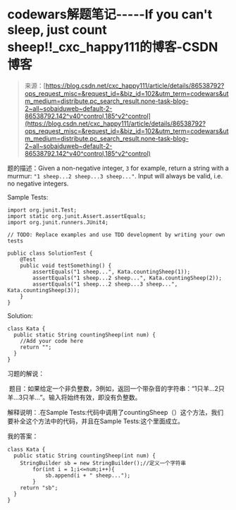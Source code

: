 <!--yml
category: codewars
date: 2022-08-13 11:31:14
-->

# codewars解题笔记-----If you can't sleep, just count sheep!!_cxc_happy111的博客-CSDN博客

> 来源：[https://blog.csdn.net/cxc_happy111/article/details/86538792?ops_request_misc=&request_id=&biz_id=102&utm_term=codewars&utm_medium=distribute.pc_search_result.none-task-blog-2~all~sobaiduweb~default-2-86538792.142^v40^control,185^v2^control](https://blog.csdn.net/cxc_happy111/article/details/86538792?ops_request_misc=&request_id=&biz_id=102&utm_term=codewars&utm_medium=distribute.pc_search_result.none-task-blog-2~all~sobaiduweb~default-2-86538792.142^v40^control,185^v2^control)

题的描述：Given a non-negative integer, `3` for example, return a string with a murmur: `"1 sheep...2 sheep...3 sheep..."`. Input will always be valid, i.e. no negative integers.

Sample Tests:

```
import org.junit.Test;
import static org.junit.Assert.assertEquals;
import org.junit.runners.JUnit4;

// TODO: Replace examples and use TDD development by writing your own tests

public class SolutionTest {
    @Test
    public void testSomething() {
        assertEquals("1 sheep...", Kata.countingSheep(1));
        assertEquals("1 sheep...2 sheep...", Kata.countingSheep(2));
        assertEquals("1 sheep...2 sheep...3 sheep...", Kata.countingSheep(3));
    }
}
```

Solution:

```
class Kata {
  public static String countingSheep(int num) {
    //Add your code here
    return "";
  }
}
```

习题的解说：

 题目：如果给定一个非负整数，3例如，返回一个带杂音的字符串：“1只羊…2只羊…3只羊…”。输入将始终有效，即没有负整数。

解释说明：.在Sample Tests:代码中调用了countingSheep（）这个方法，我们要补全这个方法中的代码，并且在Sample Tests:这个里面成立。

我的答案：

```
class Kata {
  public static String countingSheep(int num) {
    StringBuilder sb = new StringBuilder();//定义一个字符串
        for(int i = 1;i<=num;i++){
            sb.append(i + " sheep...");
        }
    return "sb";
  }
}
```